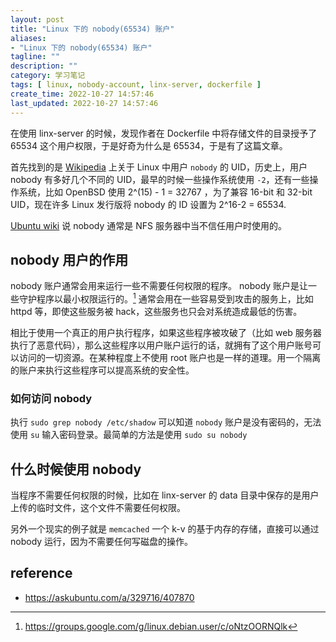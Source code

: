 ```yaml
---
layout: post
title: "Linux 下的 nobody(65534) 账户"
aliases:
- "Linux 下的 nobody(65534) 账户"
tagline: ""
description: ""
category: 学习笔记
tags: [ linux, nobody-account, linx-server, dockerfile ]
create_time: 2022-10-27 14:57:46
last_updated: 2022-10-27 14:57:46
---
```


在使用 linx-server 的时候，发现作者在 Dockerfile 中将存储文件的目录授予了 65534 这个用户权限，于是好奇为什么是 65534，于是有了这篇文章。

首先找到的是 [Wikipedia](https://en.wikipedia.org/wiki/User_identifier#Special_values) 上关于 Linux 中用户 `nobody` 的 UID，历史上，用户 nobody 有多好几个不同的 UID，最早的时候一些操作系统使用 `-2`，还有一些操作系统，比如 OpenBSD 使用 2^(15) - 1 = 32767 ，为了兼容 16-bit 和 32-bit UID，现在许多 Linux 发行版将 nobody 的 ID 设置为 2^16-2 = 65534.

 [Ubuntu wiki](https://wiki.ubuntu.com/nobody) 说 nobody 通常是 NFS 服务器中当不信任用户时使用的。

## nobody 用户的作用
nobody 账户通常会用来运行一些不需要任何权限的程序。  nobody 账户是让一些守护程序以最小权限运行的。[^1] 通常会用在一些容易受到攻击的服务上，比如 httpd 等，即使这些服务被 hack，这些服务也只会对系统造成最低的伤害。

[^1]: <https://groups.google.com/g/linux.debian.user/c/oNtzOORNQlk>

相比于使用一个真正的用户执行程序，如果这些程序被攻破了（比如 web 服务器执行了恶意代码），那么这些程序以用户账户运行的话，就拥有了这个用户账号可以访问的一切资源。在某种程度上不使用 root 账户也是一样的道理。用一个隔离的账户来执行这些程序可以提高系统的安全性。

### 如何访问 nobody
执行 `sudo grep nobody /etc/shadow`  可以知道 `nobody` 账户是没有密码的，无法使用 `su` 输入密码登录。最简单的方法是使用 `sudo su nobody`

## 什么时候使用 nobody
当程序不需要任何权限的时候，比如在 linx-server 的 data 目录中保存的是用户上传的临时文件，这个文件不需要任何权限。

另外一个现实的例子就是 `memcached` 一个 k-v 的基于内存的存储，直接可以通过 nobody 运行，因为不需要任何写磁盘的操作。

## reference

- <https://askubuntu.com/a/329716/407870>
